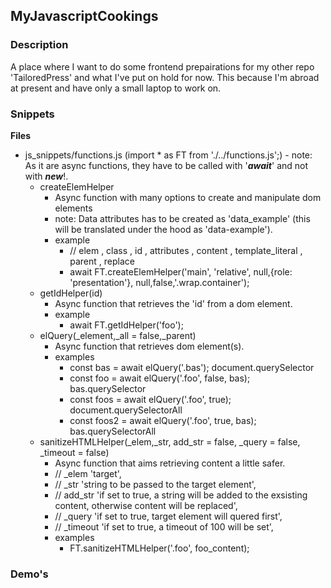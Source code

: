 ## MyJavascriptCookings

### Description
A place where I want to do some frontend prepairations for my other repo 'TailoredPress' and what I've put on hold for now.
This because I'm abroad at present and have only a small laptop to work on.

### Snippets
**Files**
- js_snippets/functions.js (import * as FT from './../functions.js';)
		- note: As it are async functions, they have to be called with '***await***' and not with ***new***!.		
	- createElemHelper
		- Async function with many options to create and manipulate dom elements
		- note: Data attributes has to be created as 'data_example' (this will be translated under the hood as 'data-example').
		- example
			- // elem , class , id , attributes , content , template_literal , parent  , replace
			- await FT.createElemHelper('main', 'relative', null,{role: 'presentation'}, null,false,'.wrap.container');
	- getIdHelper(id)
		- Async function that retrieves the 'id' from a dom element.
		- example
			- await FT.getIdHelper('foo');
	- elQuery(_element,_all = false,_parent)
		- Async function that retrieves dom element(s).
		- examples
			- const bas = await elQuery('.bas'); document.querySelector
			- const foo = await elQuery('.foo', false, bas); bas.querySelector
			- const foos = await elQuery('.foo', true); document.querySelectorAll
			- const foos2 = await elQuery('.foo', true, bas); bas.querySelectorAll
	- sanitizeHTMLHelper(_elem,_str, add_str = false, _query = false, _timeout = false)
		- Async function that aims retrieving content a little safer.
		- // _elem 'target', 
		- // _str 'string to be passed to the target element',
		- // add_str 'if set to true, a string will be added to the exsisting content, otherwise content will  be replaced',
		- // _query 'if set to true, target element will quered first',
		- // _timeout 'if set to true, a timeout of 100 will be set',
		- examples
			- FT.sanitizeHTMLHelper('.foo', foo_content);





### Demo's
